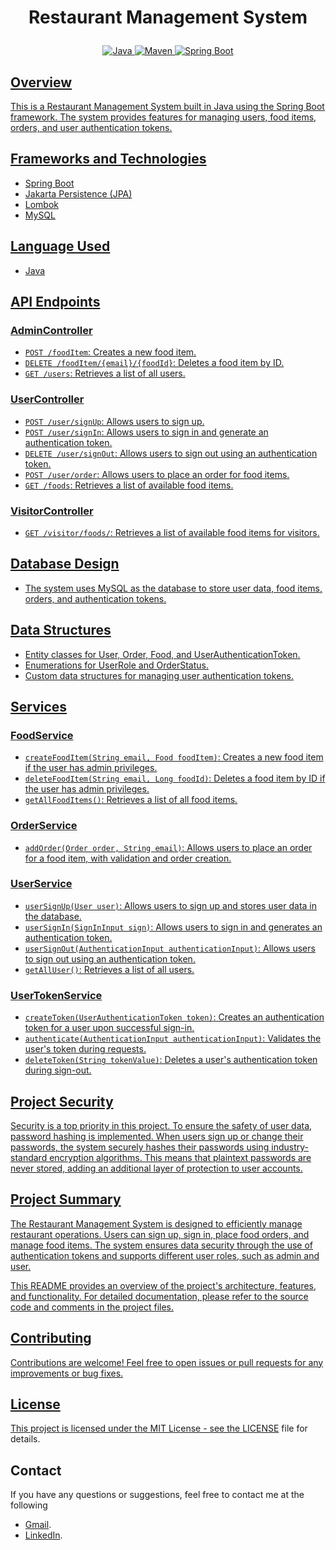 # <p align = "center"> Restaurant Management System </p>
<p align="center">
<a href="Java url">
    <img alt="Java" src="https://img.shields.io/badge/Java->=8-purple.svg" />
</a>
<a href="Maven url" >
    <img alt="Maven" src="https://img.shields.io/badge/maven-3.0.5-blue.svg" />
</a>
<a href="Spring Boot url" >
    <img alt="Spring Boot" src="https://img.shields.io/badge/Spring Boot-3.1.3-yellow.svg" />
</p>

## Overview

This is a Restaurant Management System built in Java using the Spring Boot framework. The system provides features for managing users, food items, orders, and user authentication tokens.

## Frameworks and Technologies

- Spring Boot
- Jakarta Persistence (JPA)
- Lombok
- MySQL

## Language Used

- Java

## API Endpoints

### AdminController

- `POST /foodItem`: Creates a new food item.
- `DELETE /foodItem/{email}/{foodId}`: Deletes a food item by ID.
- `GET /users`: Retrieves a list of all users.

### UserController

- `POST /user/signUp`: Allows users to sign up.
- `POST /user/signIn`: Allows users to sign in and generate an authentication token.
- `DELETE /user/signOut`: Allows users to sign out using an authentication token.
- `POST /user/order`: Allows users to place an order for food items.
- `GET /foods`: Retrieves a list of available food items.

### VisitorController

- `GET /visitor/foods/`: Retrieves a list of available food items for visitors.

## Database Design

- The system uses MySQL as the database to store user data, food items, orders, and authentication tokens.

## Data Structures

- Entity classes for User, Order, Food, and UserAuthenticationToken.
- Enumerations for UserRole and OrderStatus.
- Custom data structures for managing user authentication tokens.

## Services

### FoodService

- `createFoodItem(String email, Food foodItem)`: Creates a new food item if the user has admin privileges.
- `deleteFoodItem(String email, Long foodId)`: Deletes a food item by ID if the user has admin privileges.
- `getAllFoodItems()`: Retrieves a list of all food items.

### OrderService

- `addOrder(Order order, String email)`: Allows users to place an order for a food item, with validation and order creation.

### UserService

- `userSignUp(User user)`: Allows users to sign up and stores user data in the database.
- `userSignIn(SignInInput sign)`: Allows users to sign in and generates an authentication token.
- `userSignOut(AuthenticationInput authenticationInput)`: Allows users to sign out using an authentication token.
- `getAllUser()`: Retrieves a list of all users.

### UserTokenService

- `createToken(UserAuthenticationToken token)`: Creates an authentication token for a user upon successful sign-in.
- `authenticate(AuthenticationInput authenticationInput)`: Validates the user's token during requests.
- `deleteToken(String tokenValue)`: Deletes a user's authentication token during sign-out.

## Project Security

Security is a top priority in this project. To ensure the safety of user data, password hashing is implemented. When users sign up or change their passwords, the system securely hashes their passwords using industry-standard encryption algorithms. This means that plaintext passwords are never stored, adding an additional layer of protection to user accounts.


## Project Summary

The Restaurant Management System is designed to efficiently manage restaurant operations. Users can sign up, sign in, place food orders, and manage food items. The system ensures data security through the use of authentication tokens and supports different user roles, such as admin and user.

This README provides an overview of the project's architecture, features, and functionality. For detailed documentation, please refer to the source code and comments in the project files.

## Contributing

Contributions are welcome! Feel free to open issues or pull requests for any improvements or bug fixes.

## License

This project is licensed under the MIT License - see the [LICENSE](LICENSE) file for details.

## Contact

If you have any questions or suggestions, feel free to contact me at the following
- [Gmail](saravanad2401@gmail.com).
- [LinkedIn](https://www.linkedin.com/in/saravanad2401/).
